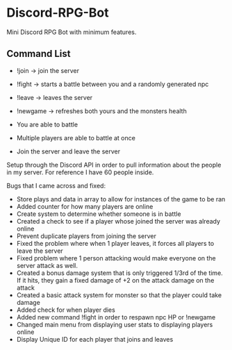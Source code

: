 # Discord-RPG-Bot
Mini Discord RPG Bot with minimum features. 

Command List
--
- !join -> join the server
- !fight -> starts a battle between you and a randomly generated npc
- !leave -> leaves the server
- !newgame -> refreshes both yours and the monsters health

- You are able to battle
- Multiple players are able to battle at once
- Join the server and leave the server

Setup through the Discord API in order to pull information about the people in my server. For reference I have 60 people inside.

Bugs that I came across and fixed:
- Store plays and data in array to allow for
instances of the game to be ran
- Added counter for how many players are online
- Create system to determine whether someone is
in battle
- Created a check to see if a player whose joined
the server was already online
- Prevent duplicate players from joining the
server
- Fixed the problem where when 1 player leaves, 
it forces all players to leave the server
- Fixed problem where 1 person attacking would make
everyone on the server attack as well.
- Created a bonus damage system that is only
triggered 1/3rd of the time. If it hits, they gain a
fixed damage of +2 on the attack
damage on the attack
- Created a basic attack system for monster so that
the player could take damage
- Added check for when player dies
- Added new command !fight in order to respawn
npc HP or !newgame
- Changed main menu from displaying user stats
to displaying players online
- Display Unique ID for each player that joins
and leaves
